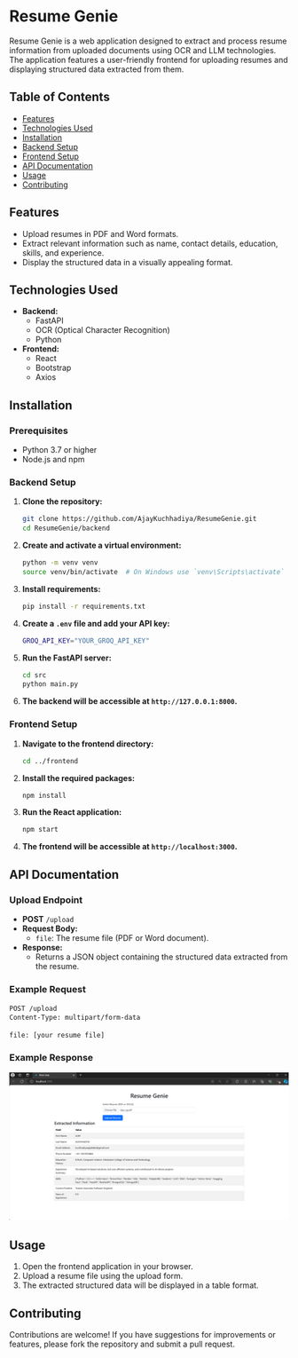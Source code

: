 # Resume Genie

Resume Genie is a web application designed to extract and process resume information from uploaded documents using OCR and LLM technologies. The application features a user-friendly frontend for uploading resumes and displaying structured data extracted from them.

## Table of Contents

- [Features](#features)
- [Technologies Used](#technologies-used)
- [Installation](#installation)
- [Backend Setup](#backend-setup)
- [Frontend Setup](#frontend-setup)
- [API Documentation](#api-documentation)
- [Usage](#usage)
- [Contributing](#contributing)

## Features

- Upload resumes in PDF and Word formats.
- Extract relevant information such as name, contact details, education, skills, and experience.
- Display the structured data in a visually appealing format.

## Technologies Used

- **Backend:** 
  - FastAPI
  - OCR (Optical Character Recognition)
  - Python
- **Frontend:**
  - React
  - Bootstrap
  - Axios

## Installation

### Prerequisites

- Python 3.7 or higher
- Node.js and npm

### Backend Setup

1. **Clone the repository:**
   ```bash
   git clone https://github.com/AjayKuchhadiya/ResumeGenie.git
   cd ResumeGenie/backend
   ```

2. **Create and activate a virtual environment:**
   ```bash
   python -m venv venv
   source venv/bin/activate  # On Windows use `venv\Scripts\activate`
   ```

3. **Install requirements:**
   ```bash
   pip install -r requirements.txt
   ```
4. **Create a `.env` file and add your API key:**
   ```bash
   GROQ_API_KEY="YOUR_GROQ_API_KEY"
   ```   
5. **Run the FastAPI server:**
   ```bash
   cd src
   python main.py
   ```

5. **The backend will be accessible at `http://127.0.0.1:8000`.**

### Frontend Setup

1. **Navigate to the frontend directory:**
   ```bash
   cd ../frontend
   ```

2. **Install the required packages:**
   ```bash
   npm install
   ```

3. **Run the React application:**
   ```bash
   npm start
   ```

4. **The frontend will be accessible at `http://localhost:3000`.**

## API Documentation

### Upload Endpoint

- **POST** `/upload`
- **Request Body:** 
  - `file`: The resume file (PDF or Word document).
- **Response:**
  - Returns a JSON object containing the structured data extracted from the resume.

### Example Request
```http
POST /upload
Content-Type: multipart/form-data

file: [your resume file]
```

### Example Response
![UI Screenshot](https://github.com/AjayKuchhadiya/ResumeGenie/blob/main/frontend/public/applicationSS.png)

## Usage

1. Open the frontend application in your browser.
2. Upload a resume file using the upload form.
3. The extracted structured data will be displayed in a table format.

## Contributing

Contributions are welcome! If you have suggestions for improvements or features, please fork the repository and submit a pull request.
